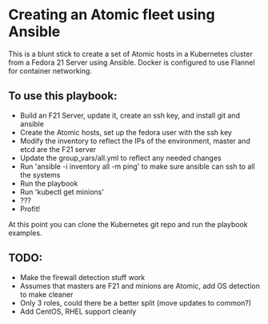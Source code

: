 # Creating an Atomic fleet using Ansible

This is a blunt stick to create a set of Atomic hosts in a Kubernetes cluster from a Fedora 21 Server using Ansible.  Docker is configured to use Flannel for container networking.

## To use this playbook:

* Build an F21 Server, update it, create an ssh key, and install git and ansible
* Create the Atomic hosts, set up the fedora user with the ssh key
* Modify the inventory to reflect the IPs of the environment, master and etcd are the F21 server
* Update the group_vars/all.yml to reflect any needed changes
* Run 'ansible -i inventory all -m ping' to make sure ansible can ssh to all the systems
* Run the playbook
* Run 'kubectl get minions'
* ???
* Profit!

At this point you can clone the Kubernetes git repo and run the playbook examples.

## TODO:

* Make the firewall detection stuff work
* Assumes that masters are F21 and minions are Atomic, add OS detection to make cleaner
* Only 3 roles, could there be a better split (move updates to common?)
* Add CentOS, RHEL support cleanly
